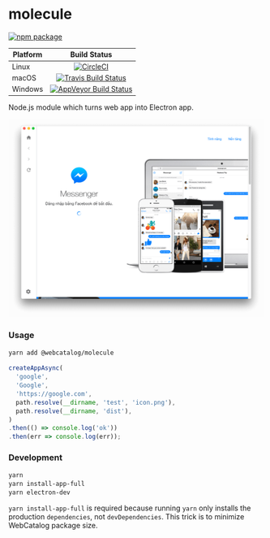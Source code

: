 # molecule
[![npm package](https://img.shields.io/npm/v/@webcatalog/molecule.svg)](https://www.npmjs.org/package/@webcatalog/molecule)

| Platform        | Build Status           |
| ------------- |:-------------:|
| Linux      | [![CircleCI](https://circleci.com/gh/webcatalog/molecule.svg?style=svg&circle-token=f2513ee30140f077d85b0c269d1d9ce36464f015)](https://circleci.com/gh/webcatalog/molecule) |
| macOS      | [![Travis Build Status](https://travis-ci.org/webcatalog/molecule.svg?branch=master)](https://travis-ci.org/webcatalog/molecule)      |
| Windows | [![AppVeyor Build Status](https://ci.appveyor.com/api/projects/status/github/webcatalog/molecule?branch=master&svg=true)](https://ci.appveyor.com/project/webcatalog/molecule/branch/master)      |

Node.js module which turns web app into Electron app.

![Facebook Messenger app for macOS, created with Molecule](/screenshot.png)

### Usage
```
yarn add @webcatalog/molecule
```

```js
createAppAsync(
  'google',
  'Google',
  'https://google.com',
  path.resolve(__dirname, 'test', 'icon.png'),
  path.resolve(__dirname, 'dist'),
)
.then(() => console.log('ok'))
.then(err => console.log(err));
```

### Development
```bash
yarn
yarn install-app-full
yarn electron-dev
```

`yarn install-app-full` is required because running `yarn` only installs the production `dependencies`, not `devDependencies`. This trick is to minimize WebCatalog package size.
